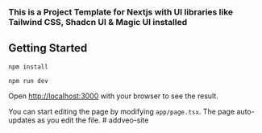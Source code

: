 ### This is a Project Template for Nextjs with UI libraries like Tailwind CSS, Shadcn UI & Magic UI installed

## Getting Started

```
npm install

npm run dev
```

Open [http://localhost:3000](http://localhost:3000) with your browser to see the result.

You can start editing the page by modifying `app/page.tsx`. The page auto-updates as you edit the file.
#   a d d v e o - s i t e  
 